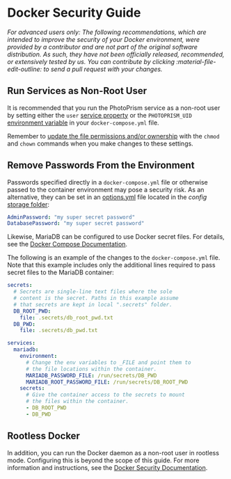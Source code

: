 # Docker Security Guide

*For advanced users only: The following recommendations, which are intended to improve the security of your Docker environment, were provided by a contributor and are not part of the original software distribution.  As such, they have not been officially released, recommended, or extensively tested by us. You can contribute by clicking :material-file-edit-outline: to send a pull request with your changes.*

## Run Services as Non-Root User

It is recommended that you run the PhotoPrism service as a non-root user by setting either the `user` [service property](https://docs.docker.com/compose/compose-file/05-services/#user) or the `PHOTOPRISM_UID` [environment variable](../config-options.md#docker-image) in your `docker-compose.yml` file.

Remember to [update the file permissions and/or ownership](../troubleshooting/docker.md#file-permissions) with the `chmod` and `chown` commands when you make changes to these settings.

## Remove Passwords From the Environment

Passwords specified directly in a  `docker-compose.yml` file or otherwise passed to the container environment may pose a security risk. As an alternative, they can be set in an [options.yml](../config-files/index.md) file located in the _config_ [storage folder](../docker-compose.md#photoprismstorage):

```yaml
AdminPassword: "my super secret password"
DatabasePassword: "my super secret password"
```

Likewise, MariaDB can be configured to use Docker secret files. For details, see the [Docker Compose Documentation](https://docs.docker.com/compose/compose-file/05-services/#secrets).

The following is an example of the changes to the `docker-compose.yml` file. Note that this example includes only the additional lines required to pass secret files to the MariaDB container:

```yaml
secrets:
  # Secrets are single-line text files where the sole
  # content is the secret. Paths in this example assume
  # that secrets are kept in local ".secrets" folder. 
  DB_ROOT_PWD:
    file: .secrets/db_root_pwd.txt
  DB_PWD:
    file: .secrets/db_pwd.txt

services:
  mariadb:
    environment:
      # Change the env variables to _FILE and point them to
      # the file locations within the container.
      MARIADB_PASSWORD_FILE: /run/secrets/DB_PWD
      MARIADB_ROOT_PASSWORD_FILE: /run/secrets/DB_ROOT_PWD
    secrets:
      # Give the container access to the secrets to mount
      # the files within the container.
      - DB_ROOT_PWD
      - DB_PWD
```

## Rootless Docker

In addition, you can run the Docker daemon as a non-root user in rootless mode. Configuring this is beyond the scope of this guide. For more information and instructions, see the [Docker Security Documentation](https://docs.docker.com/engine/security/rootless/).